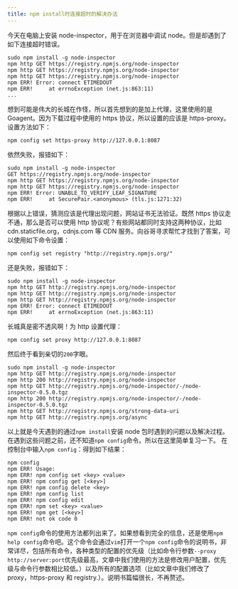 ```yaml
---
title: npm install时连接超时的解决办法
---
```


今天在电脑上安装 node-inspector，用于在浏览器中调试 node。但是却遇到了如下连接超时错误。

```
sudo npm install -g node-inspector
npm http GET https://registry.npmjs.org/node-inspector
npm http GET https://registry.npmjs.org/node-inspector
npm http GET https://registry.npmjs.org/node-inspector
npm ERR! Error: connect ETIMEDOUT
npm ERR!     at errnoException (net.js:863:11)
...
```

想到可能是伟大的长城在作怪，所以首先想到的是加上代理，这里使用的是 Goagent。因为下载过程中使用的 https 协议，所以设置的应该是 https-proxy。设置方法如下：

```
npm config set https-proxy http://127.0.0.1:8087
```

依然失败，报错如下：

```
sudo npm install -g node-inspector
GET https://registry.npmjs.org/node-inspector
npm http GET https://registry.npmjs.org/node-inspector
npm http GET https://registry.npmjs.org/node-inspector
npm ERR! Error: UNABLE_TO_VERIFY_LEAF_SIGNATURE
npm ERR!     at SecurePair.<anonymous> (tls.js:1271:32)
```

根据以上错误，猜测应该是代理出现问题，网站证书无法验证。既然 https 协议走不通，那么是否可以使用 http 协议呢？有些网站都同时支持这两种协议，比如 cdn.staticfile.org，cdnjs.com 等 CDN 服务。向谷哥寻求帮忙才找到了答案，可以使用如下命令设置：

```
npm config set registry "http://registry.npmjs.org/"
```

还是失败，报错如下：

```
sudo npm install -g node-inspector
npm http GET http://registry.npmjs.org/node-inspector
npm http GET http://registry.npmjs.org/node-inspector
npm http GET http://registry.npmjs.org/node-inspector
npm ERR! Error: connect ETIMEDOUT
npm ERR!     at errnoException (net.js:863:11)
```

长城真是密不透风啊！为 http 设置代理：

```
npm config set proxy http://127.0.0.1:8087
```

然后终于看到亲切的`200`字眼。

```
sudo npm install -g node-inspector
npm http GET http://registry.npmjs.org/node-inspector
npm http 200 http://registry.npmjs.org/node-inspector
npm http GET http://registry.npmjs.org/node-inspector/-/node-inspector-0.5.0.tgz
npm http 200 http://registry.npmjs.org/node-inspector/-/node-inspector-0.5.0.tgz
npm http GET http://registry.npmjs.org/strong-data-uri
npm http GET http://registry.npmjs.org/async
```

以上就是今天遇到的通过`npm install`安装 node 包时遇到的问题以及解决过程。在遇到这些问题之前，还不知道`npm config`命令。所以在这里简单复习一下。
在控制台中输入`npm config`：得到如下结果：

```
npm config
npm ERR! Usage:
npm ERR! npm config set <key> <value>
npm ERR! npm config get [<key>]
npm ERR! npm config delete <key>
npm ERR! npm config list
npm ERR! npm config edit
npm ERR! npm set <key> <value>
npm ERR! npm get [<key>]
npm ERR! not ok code 0
```

`npm config`命令的使用方法都列出来了。如果想看到完全的信息，还是使用`npm help config`命令吧。这个命令会通过`vim`打开一个`npm config`命令的说明书，非常详尽，包括所有命令，各种类型的配置的优先级（比如命令行参数`--proxy http://server:port`优先级最高，文章中我们使用的方法是修改用户配置，优先级与命令行参数相比较低。）以及所有的配置选项（比如文章中我们修改了 proxy，https-proxy 和 registry.）。说明书篇幅很长，不再赘述。
